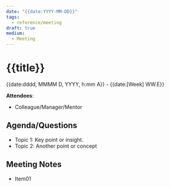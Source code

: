 ```yaml
---
date: "{{date:YYYY-MM-DD}}"
tags:
  - reference/meeting
draft: true
medium:
  - Meeting
---
```


# {{title}}

{{date:dddd, MMMM D, YYYY, h:mm A}} - {{date:[Week] WW.E}}

**Attendees**:

- Colleague/Manager/Mentor

## Agenda/Questions

- Topic 1: Key point or insight.
- Topic 2: Another point or concept

## Meeting Notes

- Item01
